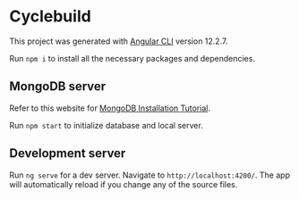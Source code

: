# Cyclebuild

This project was generated with [Angular CLI](https://github.com/angular/angular-cli) version 12.2.7.

Run `npm i` to install all the necessary packages and dependencies. 

## MongoDB server

Refer to this website for [MongoDB Installation Tutorial](https://www.mongodb.com/docs/manual/installation/?_ga=2.32940920.712864826.1654279176-919443297.1654279175).

Run `npm start` to initialize database and local server. 

## Development server

Run `ng serve` for a dev server. Navigate to `http://localhost:4200/`. The app will automatically reload if you change any of the source files.
